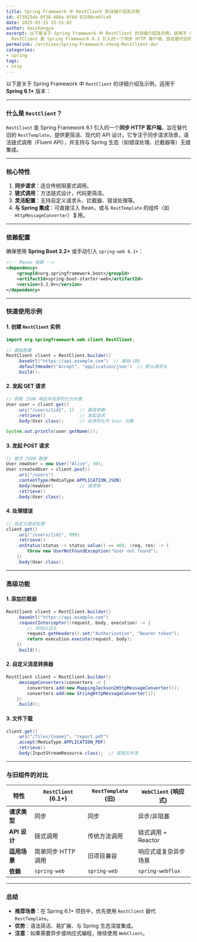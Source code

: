 ```yaml
---
title: Spring Framework 中 RestClient 的详细介绍及示例
id: 473925de-0f38-486a-8f6d-92599ce6fca9
date: 2025-03-15 15:51:02
author: daichangya
excerpt: 以下是关于 Spring Framework 中 RestClient 的详细介绍及示例，适用于 Spring 6.1+ 版本： 什么是 RestClient？
  RestClient 是 Spring Framework 6.1 引入的一个同步 HTTP 客户端，旨在替代旧的 RestTemplat
permalink: /archives/Spring-Framework-zhong-RestClient-de/
categories:
- spring
tags:
- http
---
```


以下是关于 Spring Framework 中 `RestClient` 的详细介绍及示例，适用于 **Spring 6.1+** 版本：

---

### 什么是 `RestClient`？
`RestClient` 是 Spring Framework 6.1 引入的一个**同步 HTTP 客户端**，旨在替代旧的 `RestTemplate`，提供更简洁、现代的 API 设计。它专注于同步请求场景，语法链式调用（Fluent API），并支持与 Spring 生态（如错误处理、拦截器等）无缝集成。

---

### 核心特性
1. **同步请求**：适合传统阻塞式调用。
2. **链式调用**：方法链式设计，代码更简洁。
3. **灵活配置**：支持自定义请求头、拦截器、错误处理等。
4. **与 Spring 集成**：可直接注入 Bean，或与 `RestTemplate` 的组件（如 `HttpMessageConverter`）复用。

---

### 依赖配置
确保使用 **Spring Boot 3.2+** 或手动引入 `spring-web 6.1+`：
```xml
<!-- Maven 依赖 -->
<dependency>
    <groupId>org.springframework.boot</groupId>
    <artifactId>spring-boot-starter-web</artifactId>
    <version>3.2.0+</version>
</dependency>
```

---

### 快速使用示例

#### 1. 创建 `RestClient` 实例
```java
import org.springframework.web.client.RestClient;

// 基础配置
RestClient client = RestClient.builder()
    .baseUrl("https://api.example.com")  // 基础 URL
    .defaultHeader("Accept", "application/json")  // 默认请求头
    .build();
```

#### 2. 发起 GET 请求
```java
// 获取 JSON 响应并反序列化为对象
User user = client.get()
    .uri("/users/{id}", 1)  // 路径参数
    .retrieve()             // 发起请求
    .body(User.class);      // 反序列化为 User 对象

System.out.println(user.getName());
```

#### 3. 发起 POST 请求
```java
// 提交 JSON 数据
User newUser = new User("Alice", 30);
User createdUser = client.post()
    .uri("/users")
    .contentType(MediaType.APPLICATION_JSON)
    .body(newUser)          // 请求体
    .retrieve()
    .body(User.class);
```

#### 4. 处理错误
```java
// 自定义错误处理
client.get()
    .uri("/users/{id}", 999)
    .retrieve()
    .onStatus(status -> status.value() == 404, (req, res) -> {
        throw new UserNotFoundException("User not found");
    })
    .body(User.class);
```

---

### 高级功能

#### 1. 添加拦截器
```java
RestClient client = RestClient.builder()
    .baseUrl("https://api.example.com")
    .requestInterceptor((request, body, execution) -> {
        // 添加认证头
        request.getHeaders().set("Authorization", "Bearer token");
        return execution.execute(request, body);
    })
    .build();
```

#### 2. 自定义消息转换器
```java
RestClient client = RestClient.builder()
    .messageConverters(converters -> {
        converters.add(new MappingJackson2HttpMessageConverter());
        converters.add(new StringHttpMessageConverter());
    })
    .build();
```

#### 3. 文件下载
```java
client.get()
    .uri("/files/{name}", "report.pdf")
    .accept(MediaType.APPLICATION_PDF)
    .retrieve()
    .body(InputStreamResource.class);  // 获取文件流
```

---

### 与旧组件的对比

| 特性                | `RestClient` (6.1+)     | `RestTemplate` (旧)     | `WebClient` (响应式)    |
|---------------------|-------------------------|-------------------------|-------------------------|
| **请求类型**         | 同步                   | 同步                   | 异步/非阻塞             |
| **API 设计**         | 链式调用               | 传统方法调用           | 链式调用 + Reactor      |
| **适用场景**         | 简单同步 HTTP 调用     | 旧项目兼容             | 响应式或复杂异步场景    |
| **依赖**             | `spring-web`           | `spring-web`           | `spring-webflux`        |

---

### 总结
- **推荐场景**：在 Spring 6.1+ 项目中，优先使用 `RestClient` 替代 `RestTemplate`。
- **优势**：语法简洁、易扩展、与 Spring 生态深度集成。
- **注意**：如果需要异步或响应式编程，继续使用 `WebClient`。